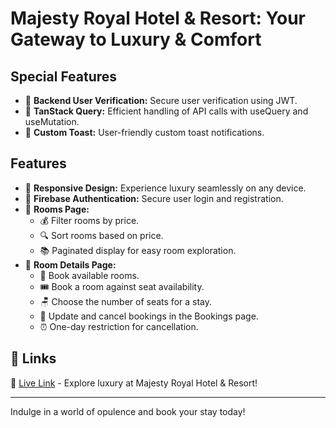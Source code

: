# Majesty Royal Hotel & Resort: Your Gateway to Luxury & Comfort

## Special Features

- 🔐 **Backend User Verification:** Secure user verification using JWT.
- 📡 **TanStack Query:** Efficient handling of API calls with useQuery and useMutation.
- 🍞 **Custom Toast:** User-friendly custom toast notifications.

## Features

- 📱 **Responsive Design:** Experience luxury seamlessly on any device.
- 🔐 **Firebase Authentication:** Secure user login and registration.
- 🏨 **Rooms Page:**
  - 💰 Filter rooms by price.
  - 🔍 Sort rooms based on price.
  - 📚 Paginated display for easy room exploration.
- 🛌 **Room Details Page:**
  - 📅 Book available rooms.
  - 🎟️ Book a room against seat availability.
  - 🪑 Choose the number of seats for a stay.
  - 🔄 Update and cancel bookings in the Bookings page.
  - ⏰ One-day restriction for cancellation.

## 🔗 Links

🚀 [Live Link](https://majesty-royal-aditya.web.app) - Explore luxury at Majesty Royal Hotel & Resort!

---

Indulge in a world of opulence and book your stay today!
